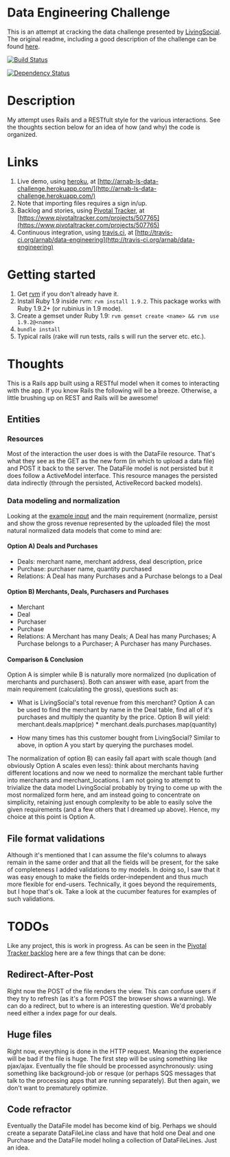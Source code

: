 # Data Engineering Challenge
This is an attempt at cracking the data challenge presented by [LivingSocial](http://corporate.livingsocial.com/careersoverview). The original readme, including a good description of the challenge can be found [here](https://github.com/lschallenges/data-engineering/blob/master/README.markdown).

[![Build Status](https://secure.travis-ci.org/arnab/data-engineering.png?branch=master)](http://travis-ci.org/arnab/data-engineering)

[![Dependency Status](https://gemnasium.com/arnab/data-engineering.png)](https://gemnasium.com/arnab/data-engineering)

# Description
My attempt uses Rails and a RESTfult style for the various interactions. See the thoughts section below for an idea of how (and why) the code is organized.

# Links
1. Live demo, using [heroku](http://www.heroku.com), at [http://arnab-ls-data-challenge.herokuapp.com/](http://arnab-ls-data-challenge.herokuapp.com/)
1. Note that importing files requires a sign in/up.
1. Backlog and stories, using [Pivotal Tracker](https://www.pivotaltracker.com), at [https://www.pivotaltracker.com/projects/507765](https://www.pivotaltracker.com/projects/507765)
1. Continuous integration, using [travis.ci](http://travis-ci.org), at [http://travis-ci.org/arnab/data-engineering](http://travis-ci.org/arnab/data-engineering)

# Getting started
1. Get [rvm](http://beginrescueend.com/) if you don't already have it.
1. Install Ruby 1.9 inside rvm: `rvm install 1.9.2`. This package works with Ruby 1.9.2+ (or rubinius in 1.9 mode).
1. Create a gemset under Ruby 1.9: `rvm gemset create <name> && rvm use 1.9.2@<name>`
1. `bundle install`
1. Typical rails (rake will run tests, rails s will run the server etc. etc.).

# Thoughts
This is a Rails app built using a RESTful model when it comes to interacting with the app. If you know Rails the following will be a breeze. Otherwise, a little brushing up on REST and Rails will be awesome!

## Entities

### Resources
Most of the interaction the user does is with the DataFile resource. That's what they see as the GET as the new form (in which to upload a data file) and POST it back to the server. The DataFile model is not persisted but it does follow a ActiveModel interface. This resource manages the persisted data indirectly (through the persisted, ActiveRecord backed models).

### Data modeling and normalization
Looking at the [example input](https://raw.github.com/lschallenges/data-engineering/master/example_input.tab) and the main requirement (normalize, persist and show the gross revenue represented by the uploaded file) the most natural normalized data models that come to mind are:

#### Option A) Deals and Purchases
  * Deals: merchant name, merchant address, deal description, price
  * Purchase: purchaser name, quantity purchased
  * Relations: A Deal has many Purchases and a Purchase belongs to a Deal

#### Option B) Merchants, Deals, Purchasers and Purchases
  * Merchant
  * Deal
  * Purchaser
  * Purchase
  * Relations: A Merchant has many Deals; A Deal has many Purchases; A Purchase belongs to a Purchaser; A Purchaser has many Purchases.

#### Comparison & Conclusion
Option A is simpler while B is naturally more normalized (no duplication of merchants and purchasers). Both can answer with ease, apart from the main requirement (calculating the gross), questions such as:

  * What is LivingSocial's total revenue from this merchant? Option A can be used to find the merchant by name in the Deal table, find all of it's purchases and multiply the quantity by the price. Option B will yield: merchant.deals.map(price) * merchant.deals.purchases.map(quantity)

  * How many times has this customer bought from LivingSocial? Similar to above, in option A you start by querying the purchases model.

The normalization of option B) can easily fall apart with scale though (and obviously Option A scales even less): think about merchants having different locations and now we need to normalize the merchant table further into merchants and merchant_locations. I am not going to attempt to trivialize the data model LivingSocial probably by trying to come up with the most normalized form here, and am instead going to concentrate on simplicity, retaining just enough complexity to be able to easily solve the given requirements (and a few others that I dreamed up above). Hence, my choice at this point is Option A.

## File format validations
Although it's mentioned that I can assume the file's columns to always remain in the same order and that all the fields will be present, for the sake of completeness I added validations to my models. In doing so, I saw that it was easy enough to make the fields order-independent and thus much more flexible for end-users. Technically, it goes beyond the requirements, but I hope that's ok. Take a look at the cucumber features for examples of such validations.

# TODOs
Like any project, this is work in progress. As can be seen in the [Pivotal Tracker backlog](https://www.pivotaltracker.com/projects/507765) here are a few things that can be done:

## Redirect-After-Post
Right now the POST of the file renders the view. This can confuse users if they try to refresh (as it's a form POST the browser shows a warning). We can do a redirect, but to where is an interesting question. We'd probably need either a index page for our deals.

## Huge files
Right now, everything is done in the HTTP request. Meaning the experience will be bad if the file is huge. The first step will be using something like pjax/ajax. Eventually the file should be processed asynchronously: using something like background-job or resque (or perhaps SQS messages that talk to the processing apps that are running separately). But then again, we don't want to prematurely optimize.

## Code refractor
Eventually the DataFile model has become kind of big. Perhaps we should create a separate DataFileLine class and have that hold one Deal and one Purchase and the DataFile model holing a collection of DataFileLines. Just an idea.